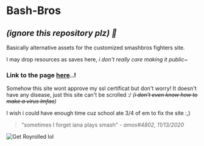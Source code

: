 # Bash-Bros
## *(ignore this repository plz) :moyai:*

Basically alternative assets for the customized smashbros fighters site.

I may drop resources as saves here, *i don't really care making it public~*
### Link to the page [here](http://bashbros.rf.gd/)..!
Somehow this site wont approve my ssl certificat but don't worry! It doesn't have any disease, just this site can't be scrolled :/ *(~~i don't even know how to make a virus lmfao~~)*

I wish i could have enough time cuz school ate 3/4 of em to fix the site :,)

> "sometimes I forget iana plays smash" - *amos#4802, 11/13/2020*

![Get Royrolled lol](https://media.discordapp.net/stickers/862421945299238962.png)
